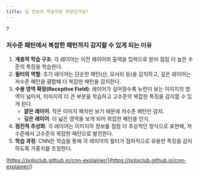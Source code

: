 ```yaml
---
title: 딥 컨브넷 학습이란 무엇인가요?
---
```

?
### 저수준 패턴에서 복잡한 패턴까지 감지할 수 있게 되는 이유

1. **계층적 학습 구조**: 각 레이어는 이전 레이어의 출력을 입력으로 받아 점점 더 높은 수준의 특징을 학습한다.
2. **필터의 역할**: 초기 레이어는 단순한 패턴(선, 모서리 등)을 감지하고, 깊은 레이어는 저수준 패턴을 결합해 더 복잡한 패턴을 감지한다.
3. **수용 영역 확장(Receptive Field)**: 레이어가 깊어질수록 뉴런이 보는 이미지의 영역이 넓어져, 이미지의 더 큰 부분을 학습하고 고수준의 복잡한 특징을 감지할 수 있게 된다.
    - **얕은 레이어**: 작은 이미지 패치만 보기 때문에 저수준 패턴만 감지.
    - **깊은 레이어**: 더 넓은 영역을 보게 되어 복잡한 패턴을 인식.
4. **점진적 추상화**: 각 레이어는 이미지의 정보를 점점 더 추상적인 방식으로 표현해, 저수준에서 고수준의 복잡한 패턴으로 발전한다.
5. **학습 과정**: CNN은 학습을 통해 각 레이어의 필터가 점차적으로 유용한 특징을 감지하도록 가중치를 조정한다.

[https://poloclub.github.io/cnn-explainer/](https://poloclub.github.io/cnn-explainer/)